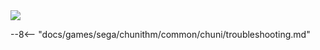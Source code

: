 <img class="header-logo" src="/img/sega/chunithm/plus/logo.webp">

--8<-- "docs/games/sega/chunithm/common/chuni/troubleshooting.md"
